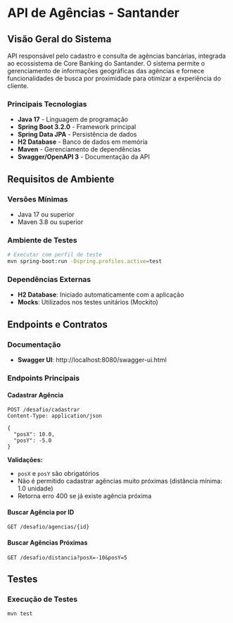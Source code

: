 # API de Agências - Santander

## Visão Geral do Sistema

API responsável pelo cadastro e consulta de agências bancárias, integrada ao ecossistema de Core Banking do Santander. O sistema permite o gerenciamento de informações geográficas das agências e fornece funcionalidades de busca por proximidade para otimizar a experiência do cliente.

### Principais Tecnologias
- **Java 17** - Linguagem de programação
- **Spring Boot 3.2.0** - Framework principal
- **Spring Data JPA** - Persistência de dados
- **H2 Database** - Banco de dados em memória
- **Maven** - Gerenciamento de dependências
- **Swagger/OpenAPI 3** - Documentação da API

## Requisitos de Ambiente

### Versões Mínimas

- Java 17 ou superior
- Maven 3.8 ou superior



### Ambiente de Testes

```bash
# Executar com perfil de teste
mvn spring-boot:run -Dspring.profiles.active=test
```

### Dependências Externas

- **H2 Database**: Iniciado automaticamente com a aplicação
- **Mocks**: Utilizados nos testes unitários (Mockito)

## Endpoints e Contratos

### Documentação

- **Swagger UI**: http://localhost:8080/swagger-ui.html

### Endpoints Principais

#### Cadastrar Agência
```http
POST /desafio/cadastrar
Content-Type: application/json

{
  "posX": 10.0,
  "posY": -5.0
}
```

**Validações:**
- `posX` e `posY` são obrigatórios
- Não é permitido cadastrar agências muito próximas (distância mínima: 1.0 unidade)
- Retorna erro 400 se já existe agência próxima

#### Buscar Agência por ID
```http
GET /desafio/agencias/{id}
```

#### Buscar Agências Próximas
```http
GET /desafio/distancia?posX=-10&posY=5
```

## Testes

### Execução de Testes

```bash
mvn test
```


